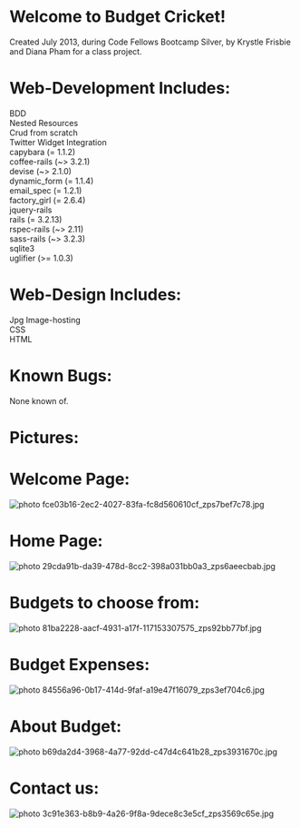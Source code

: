 Welcome to Budget Cricket!
==========================
Created July 2013, during Code Fellows Bootcamp Silver, by Krystle Frisbie and Diana Pham for a class project.

Web-Development Includes:
=========================
  BDD<br>
  Nested Resources<br>
  Crud from scratch<br>
  Twitter Widget Integration<br>
  capybara (= 1.1.2)<br>
  coffee-rails (~> 3.2.1)<br>
  devise (~> 2.1.0)<br>
  dynamic_form (= 1.1.4)<br>
  email_spec (= 1.2.1)<br>
  factory_girl (= 2.6.4)<br>
  jquery-rails<br>
  rails (= 3.2.13)<br>
  rspec-rails (~> 2.11)<br>
  sass-rails (~> 3.2.3)<br>
  sqlite3<br>
  uglifier (>= 1.0.3)<br>

Web-Design Includes:
====================
Jpg Image-hosting<br>
CSS<br>
HTML<br>

Known Bugs:
===========
None known of.<br>


Pictures:
=========
Welcome Page:
============
<img src="http://i20.photobucket.com/albums/b211/krystlephoto/Github/fce03b16-2ec2-4027-83fa-fc8d560610cf_zps7bef7c78.jpg" border="0" alt=" photo fce03b16-2ec2-4027-83fa-fc8d560610cf_zps7bef7c78.jpg"/></a><br>

Home Page:
===========
<img src="http://i20.photobucket.com/albums/b211/krystlephoto/Github/29cda91b-da39-478d-8cc2-398a031bb0a3_zps6aeecbab.jpg" border="0" alt=" photo 29cda91b-da39-478d-8cc2-398a031bb0a3_zps6aeecbab.jpg"/></a><br>

Budgets to choose from:
======================
<img src="http://i20.photobucket.com/albums/b211/krystlephoto/Github/81ba2228-aacf-4931-a17f-117153307575_zps92bb77bf.jpg" border="0" alt=" photo 81ba2228-aacf-4931-a17f-117153307575_zps92bb77bf.jpg"/></a><br>

Budget Expenses:
================
<img src="http://i20.photobucket.com/albums/b211/krystlephoto/Github/84556a96-0b17-414d-9faf-a19e47f16079_zps3ef704c6.jpg" border="0" alt=" photo 84556a96-0b17-414d-9faf-a19e47f16079_zps3ef704c6.jpg"/></a><br>

About Budget:
=============
<img src="http://i20.photobucket.com/albums/b211/krystlephoto/b69da2d4-3968-4a77-92dd-c47d4c641b28_zps3931670c.jpg" border="0" alt=" photo b69da2d4-3968-4a77-92dd-c47d4c641b28_zps3931670c.jpg"/></a><br>

Contact us:
==========
<img src="http://i20.photobucket.com/albums/b211/krystlephoto/3c91e363-b8b9-4a26-9f8a-9dece8c3e5cf_zps3569c65e.jpg" border="0" alt=" photo 3c91e363-b8b9-4a26-9f8a-9dece8c3e5cf_zps3569c65e.jpg"/></a><br>
